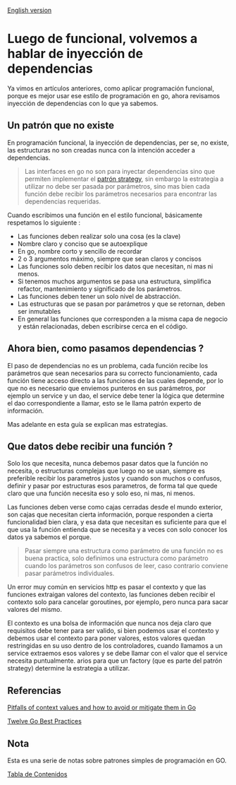 [English version](https://github.com/nmarsollier/go_di_ioc2/blob/main/README_en.md)

# Luego de funcional, volvemos a hablar de inyección de dependencias

Ya vimos en artículos anteriores, como aplicar programación funcional, porque es mejor usar ese estilo de programación en go, ahora revisamos inyección de dependencias con lo que ya sabemos.

## Un patrón que no existe

En programación funcional, la inyección de dependencias, per se, no existe, las estructuras no son creadas nunca con la intención acceder a dependencias.

> Las interfaces en go no son para inyectar dependencias sino que permiten implementar el [patrón strategy](https://github.com/nmarsollier/go_di_ioc/blob/main/README.md), sin embargo la estrategia a utilizar no debe ser pasada por parámetros, sino mas bien cada función debe recibir los parámetros necesarios para encontrar las dependencias requeridas.

Cuando escribimos una función en el estilo funcional, básicamente respetamos lo siguiente :

- Las funciones deben realizar solo una cosa (es la clave)
- Nombre claro y conciso que se autoexplique
- En go, nombre corto y sencillo de recordar
- 2 o 3 argumentos máximo, siempre que sean claros y concisos
- Las funciones solo deben recibir los datos que necesitan, ni mas ni menos.
- Si tenemos muchos argumentos se pasa una estructura, simplifica refactor, mantenimiento y significado de los parámetros.
- Las funciones deben tener un solo nivel de abstracción.
- Las estructuras que se pasan por parámetros y que se retornan, deben ser inmutables
- En general las funciones que corresponden a la misma capa de negocio y están relacionadas, deben escribirse cerca en el código.

## Ahora bien, como pasamos dependencias ?

El paso de dependencias no es un problema, cada función recibe los parámetros que sean necesarios para su correcto funcionamiento, cada función tiene acceso directo a las funciones de las cuales depende, por lo que no es necesario que enviemos punteros en sus parámetros, por ejemplo un service y un dao, el service debe tener la lógica que determine el dao correspondiente a llamar, esto se le llama patrón experto de información.

Mas adelante en esta guía se explican mas estrategias.

## Que datos debe recibir una función ?

Solo los que necesita, nunca debemos pasar datos que la función no necesita, o estructuras complejas que luego no se usan, siempre es preferible recibir los parametros justos y cuando son muchos o confusos, definir y pasar por estructuras esos parametros, de forma tal que quede claro que una función necesita eso y solo eso, ni mas, ni menos.

Las funciones deben verse como cajas cerradas desde el mundo exterior, son cajas que necesitan cierta información, porque responden a cierta funcionalidad bien clara, y esa data que necesitan es suficiente para que el que usa la función entienda que se necesita y a veces con solo conocer los datos ya sabemos el porque.

> Pasar siempre una estructura como parámetro de una función no es buena practica, solo definimos una estructura como parámetro cuando los parámetros son confusos de leer, caso contrario conviene pasar parámetros individuales.

Un error muy común en servicios http es pasar el contexto y que las funciones extraigan valores del contexto, las funciones deben recibir el contexto solo para cancelar goroutines, por ejemplo, pero nunca para sacar valores del mismo.

El contexto es una bolsa de información que nunca nos deja claro que requisitos debe tener para ser valido, si bien podemos usar el contexto y debemos usar el contexto para poner valores, estos valores quedan restringidas en su uso dentro de los controladores, cuando llamamos a un service extraemos esos valores y se debe llamar con el valor que el service necesita puntualmente.
arios para que un factory (que es parte del patrón strategy) determine la estrategia a utilizar.

## Referencias

[Pitfalls of context values and how to avoid or mitigate them in Go](https://www.calhoun.io/pitfalls-of-context-values-and-how-to-avoid-or-mitigate-them/)

[Twelve Go Best Practices](https://talks.golang.org/2013/bestpractices.slide#1)

## Nota

Esta es una serie de notas sobre patrones simples de programación en GO.

[Tabla de Contenidos](https://github.com/nmarsollier/go_index/blob/main/README.md)
